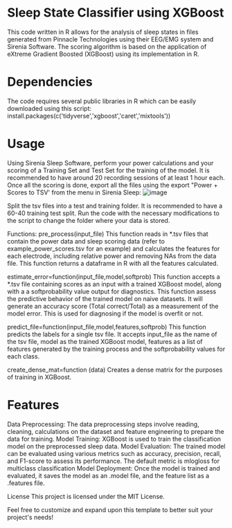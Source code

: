 # Sleep State Classifier using XGBoost
This code written in R allows for the analysis of sleep states in files generated from Pinnacle Technologies using their EEG/EMG system and Sirenia Software. The scoring algorithm is based on the application of eXtreme Gradient Boosted (XGBoost) 
using its implementation in R.

# Dependencies
The code requires several public libraries in R which can be easily downloaded using this script:
install.packages(c('tidyverse','xgboost','caret','mixtools'))

# Usage
Using Sirenia Sleep Software, perform your power calculations and your scoring of a Training Set and Test Set for the training of the model. It is recommended to have around 20 recording sessions of at least 1 hour each. Once all the scoring is done,
export all the files using the export "Power + Scores to TSV' from the menu in Sirenia Sleep:
![image](https://github.com/Seantok1990/Sleep-scoring-XGBoost/assets/159004287/e8d4d142-054b-404a-b071-0479f7bb11b1)

Split the tsv files into a test and training folder. It is recommended to have a 60-40 training test split.
Run the code with the necessary modifications to the script to change the folder where your data is stored.

Functions:
pre_process(input_file)
This function reads in *.tsv files that contain the power data and sleep scoring data (refer to example_power_scores.tsv for an example) and calculates the features for each electrode,
including relative power and removing NAs from the data file. This function returns a dataframe in R with all the features calculated.

estimate_error=function(input_file,model,softprob)
This function accepts a *.tsv file containing scores as an input with a trained XGBoost model, along with a a softprobability value output for diagnostics. This function 
assess the predictive behavior of the trained model on naive datasets. It will generate an accuracy score (Total correct/Total) as a measurement of the model error. This is used for 
diagnosing if the model is overfit or not.

predict_file=function(input_file,model,features,softprob)
This function predicts the labels for a single tsv file. It accepts input_file as the name of the tsv file, model as the trained XGBoost model, features as a list of features generated by the training process and the softprobability values for each class.

create_dense_mat=function (data)
Creates a dense matrix for the purposes of training in XGBoost.

# Features
Data Preprocessing: The data preprocessing steps involve reading, cleaning, calculations on the dataset and feature engineering to prepare the data for training.
Model Training: XGBoost is used to train the classification model on the preprocessed sleep data.
Model Evaluation: The trained model can be evaluated using various metrics such as accuracy, precision, recall, and F1-score to assess its performance. The default metric is mlogloss for multiclass classification
Model Deployment: Once the model is trained and evaluated, it saves the model as an .model file, and the feature list as a .features file.

License
This project is licensed under the MIT License.

Feel free to customize and expand upon this template to better suit your project's needs!
